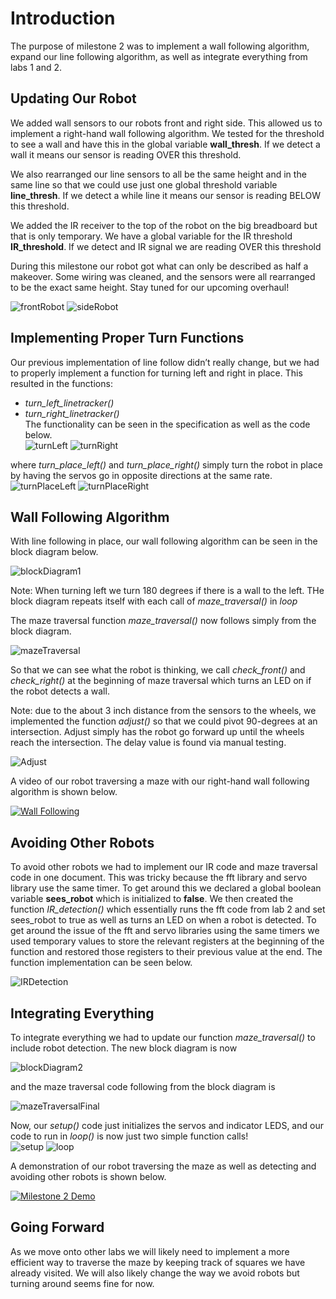 # Introduction  
The purpose of milestone 2 was to implement a wall following algorithm, expand our line following algorithm, as well as integrate everything from labs 1 and 2.  
  
## Updating Our Robot  
We added wall sensors to our robots front and right side. This allowed us to implement a right-hand wall following algorithm. We tested for the threshold to see a wall and have this in the global variable **wall_thresh**. If we detect a wall it means our sensor is reading OVER this threshold.  

We also rearranged our line sensors to all be the same height and in the same line so that we could use just one global threshold variable **line_thresh**. If we detect a while line it means our sensor is reading BELOW this threshold.

We added the IR receiver to the top of the robot on the big breadboard but that is only temporary. We have a global variable for the IR threshold **IR_threshold**. If we detect and IR signal we are reading OVER this threshold

During this milestone our robot got what can only be described as half a makeover. Some wiring was cleaned, and the sensors were all rearranged to be the exact same height. Stay tuned for our upcoming overhaul!  

![frontRobot](Media/robot_front.jpg) ![sideRobot](Media/robot_side.jpg)  

## Implementing Proper Turn Functions
Our previous implementation of line follow didn’t really change, but we had to properly implement a function for turning left and right in place. This resulted in the functions:  
* *turn_left_linetracker()*  
* *turn_right_linetracker()*  
The functionality can be seen in the specification as well as the code below.  
![turnLeft](Media/turn_left_linetracker.PNG) ![turnRight](Media/turn_right_linetracker.PNG)  

where *turn_place_left()* and *turn_place_right()* simply turn the robot in place by having the servos go in opposite directions at the same rate.  
![turnPlaceLeft](Media/turn_place_left.PNG) ![turnPlaceRight](Media/turn_place_right.PNG)  

## Wall Following Algorithm  
With line following in place, our wall following algorithm can be seen in the block diagram below.  

![blockDiagram1](Media/block_diagram_1.PNG)  

Note: When turning left we turn 180 degrees if there is a wall to the left. THe block diagram repeats itself with each call of *maze_traversal()* in *loop*

The maze traversal function *maze_traversal()* now follows simply from the block diagram.  

![mazeTraversal](Media/maze_traversal.PNG)  

So that we can see what the robot is thinking, we call *check_front()* and *check_right()* at the beginning of maze traversal which turns an LED on if the robot detects a wall.  

Note: due to the about 3 inch distance from the sensors to the wheels, we implemented the function *adjust()* so that we could pivot 90-degrees at an intersection. Adjust simply has the robot go forward up until the wheels reach the intersection. The delay value is found via manual testing.

![Adjust](Media/adjust.PNG)  

A video of our robot traversing a maze with our right-hand wall following algorithm is shown below.

[![Wall Following](http://img.youtube.com/vi/Jq2T61r8EME/0.jpg)](http://www.youtube.com/watch?v=Jq2T61r8EME)  

## Avoiding Other Robots  
To avoid other robots we had to implement our IR code and maze traversal code in one document. This was tricky because the fft library and servo library use the same timer. To get around this we declared a global boolean variable **sees_robot** which is initialized to **false**. We then created the function *IR_detection()* which essentially runs the fft code from lab 2 and set sees_robot to true as well as turns an LED on when a robot is detected. To get around the issue of the fft and servo libraries using the same timers we used temporary values to store the relevant registers at the beginning of the function and restored those registers to their previous value at the end. The function implementation can be seen below.  

![IRDetection](Media/IR_detection.PNG)  

## Integrating Everything  
To integrate everything we had to update our function *maze_traversal()* to include robot detection. The new block diagram is now  

![blockDiagram2](Media/block_diagram_2.PNG)  

and the maze traversal code following from the block diagram is 

![mazeTraversalFinal](Media/maze_traversal_final.PNG)

Now, our *setup()* code just initializes the servos and indicator LEDS, and our code to run in *loop()* is now just two simple function calls!  
![setup](Media/setup.PNG)  ![loop](Media/loop.PNG)  

A demonstration of our robot traversing the maze as well as detecting and avoiding other robots is shown below.

[![Milestone 2 Demo](http://img.youtube.com/vi/h-wGLCHZvRA/0.jpg)](http://www.youtube.com/watch?v=h-wGLCHZvRA)


## Going Forward  
As we move onto other labs we will likely need to implement a more efficient way to traverse the maze by keeping track of squares we have already visited. We will also likely change the way we avoid robots but turning around seems fine for now.

